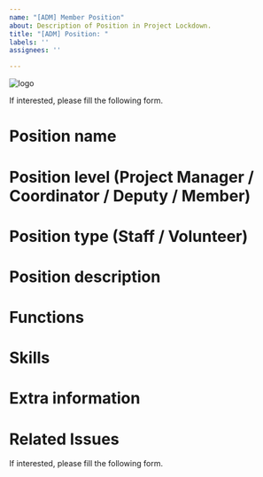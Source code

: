 ```yaml
---
name: "[ADM] Member Position"
about: Description of Position in Project Lockdown.
title: "[ADM] Position: "
labels: ''
assignees: ''

---
```


![logo](https://user-images.githubusercontent.com/9198668/85232285-68543380-b430-11ea-8353-1aafb79baf78.png) 

If interested, please fill the following form.

# Position name

# Position level (Project Manager / Coordinator / Deputy / Member)

# Position type (Staff / Volunteer)

# Position description

# Functions

# Skills

# Extra information

# Related Issues

If interested, please fill the following form.
